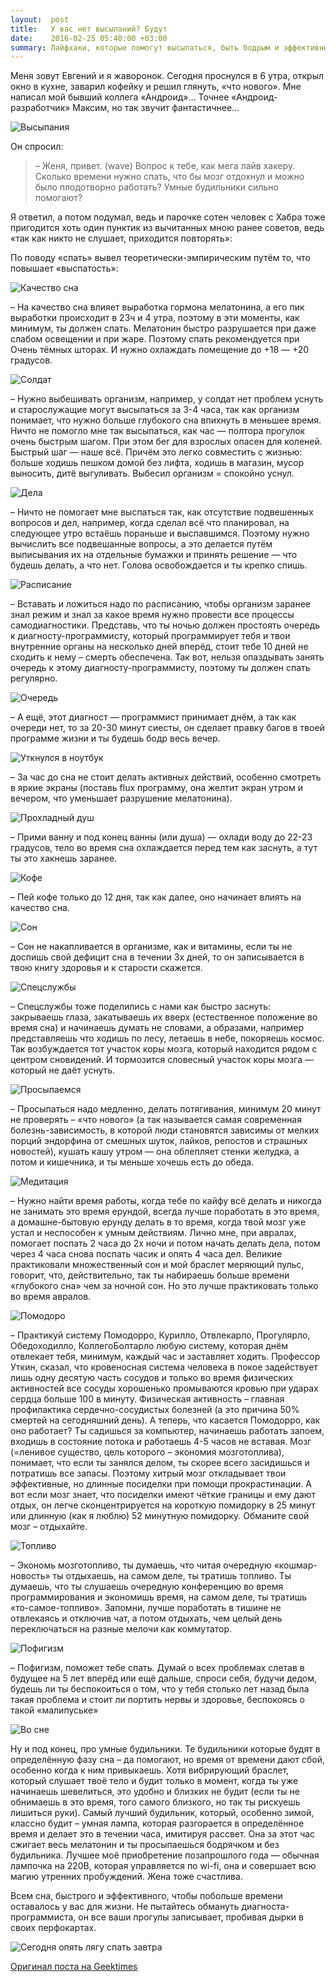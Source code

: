 ```yaml
---
layout:  post
title:   У вас нет высыпаний? Будут
date:    2016-02-25 05:40:00 +03:00
summary: Лайфхаки, которые помогут высыпаться, быть бодрым и эффективным.
---
```


Меня зовут Евгений и я жаворонок. Сегодня проснулся в 6 утра, открыл окно в кухне, заварил кофейку и решил глянуть,
«что нового». Мне написал мой бывший коллега «Андроид»… Точнее «Андроид-разработчик» Максим, но так звучит фантастичнее…

![Высыпания](/images/not-enough-sleep/intro.jpg)

Он спросил:
> – Женя, привет. (wave) Вопрос к тебе, как мега лайв хакеру.
Сколько времени нужно спать, что бы мозг отдохнул и можно было плодотворно работать?
Умные будильники сильно помогают?

Я ответил, а потом подумал, ведь и парочке сотен человек с Хабра тоже пригодится
хоть один пунктик из вычитанных мною ранее советов, ведь «так как никто не слушает, приходится повторять»:

По поводу «спать» вывел теоретически-эмпирическим путём то, что повышает «выспатость»:

![Качество сна](/images/not-enough-sleep/bed.jpg)

– На качество сна влияет выработка гормона мелатонина, а его пик выработки происходит в 23ч и 4 утра,
поэтому в эти моменты, как минимум, ты должен спать. Мелатонин быстро разрушается при даже слабом освещении и при жаре.
Поэтому спать рекомендуется при Очень тёмных шторах. И нужно охлаждать помещение до +18 — +20 градусов.

![Солдат](/images/not-enough-sleep/soldier.jpg)

– Нужно выбешивать организм, например, у солдат нет проблем уснуть и старослужащие могут высыпаться за 3-4 часа,
так как организм понимает, что нужно больше глубокого сна впихнуть в меньшее время.
Ничто не помогло мне так высыпаться, как час — полтора прогулок очень быстрым шагом.
При этом бег для взрослых опасен для коленей. Быстрый шаг — наше всё. Причём это легко совместить с жизнью:
больше ходишь пешком домой без лифта, ходишь в магазин, мусор выносить, дитё выгуливать. Выбесил организм = спокойно уснул.

![Дела](/images/not-enough-sleep/deal.jpg)

– Ничто не помогает мне выспаться так, как отсутствие подвешенных вопросов и дел, например,
когда сделал всё что планировал, на следующее утро встаёшь пораньше и выспавшимся.
Поэтому нужно вычислить все подвешанные вопросы, а это делается путём выписывания их на отдельные бумажки
и принять решение — что будешь делать, а что нет. Голова освобождается и ты крепко спишь.

![Расписание](/images/not-enough-sleep/comics.jpg)

– Вставать и ложиться надо по расписанию, чтобы организм заранее знал режим
и знал за какое время нужно провести все процессы самодиагностики.
Представь, что ты ночью должен простоять очередь к диагносту-программисту, который программирует тебя
и твои внутренние органы на несколько дней вперёд, стоит тебе 10 дней не сходить к нему – смерть обеспечена.
Так вот, нельзя опаздывать занять очередь к этому диагносту-программисту, поэтому ты должен спать регулярно.

![Очередь](/images/not-enough-sleep/people.jpg)

– А ещё, этот диагност — программист принимает днём, а так как очереди нет,
то за 20-30 минут сиесты, он сделает правку багов в твоей программе жизни и ты будешь бодр весь вечер.

![Уткнулся в ноутбук](/images/not-enough-sleep/cat-with-notebook.jpg)

– За час до сна не стоит делать активных действий, особенно смотреть в яркие экраны
(поставь flux программу, она желтит экран утром и вечером, что уменьшает разрушение мелатонина).

![Прохладный душ](/images/not-enough-sleep/ice-baby.jpg)

– Прими ванну и под конец ванны (или душа) — охлади воду до 22-23 градусов,
тело во время сна охлаждается перед тем как заснуть, а тут ты это хакнешь заранее.

![Кофе](/images/not-enough-sleep/coffee-man.jpg)

– Пей кофе только до 12 дня, так как далее, оно начинает влиять на качество сна.

![Сон](/images/not-enough-sleep/slept-owl.jpg)

– Сон не накапливается в организме, как и витамины, если ты не доспишь свой дефицит сна в течении 3х дней,
то он записывается в твою книгу здоровья и к старости скажется.

![Спецслужбы](/images/not-enough-sleep/soldiers.jpg)

– Спецслужбы тоже поделились с нами как быстро заснуть: закрываешь глаза,
закатываешь их вверх (естественное положение во время сна) и начинаешь думать не словами,
а образами, например представляешь что ходишь по лесу, летаешь в небе, покоряешь космос.
Так возбуждается тот участок коры мозга, который находится рядом с центром сновидений.
И тормозится словесный участок коры мозга — который не даёт уснуть.

![Просыпаемся](/images/not-enough-sleep/woman-in-a-bed.jpg)

– Просыпаться надо медленно, делать потягивания, минимум 20 минут не проверять – «что нового»
(а так называется самая современная болезнь-зависимость,
в которой люди становятся зависимы от мелких порций эндорфина от смешных шуток, лайков, репостов и страшных новостей),
кушать кашу утром — она облепляет стенки желудка, а потом и кишечника, и ты меньше хочешь есть до обеда.

![Медитация](/images/not-enough-sleep/woman-meditate.jpg)

– Нужно найти время работы, когда тебе по кайфу всё делать и никогда не занимать это время ерундой,
всегда лучше поработать в это время, а домашне-бытовую ерунду делать в то время,
когда твой мозг уже устал и неспособен к умным действиям.
Лично мне, при авралах, помогает поспать 2 часа до 2х ночи и потом начать делать дела,
потом через 4 часа снова поспать часик и опять 4 часа дел.
Великие практиковали множественный сон и мой браслет меряющий пульс, говорит, что, действительно,
так ты набираешь больше времени «глубокого сна» чем за ночной сон.
Но это лучше практиковать только во время авралов.

![Помодоро](/images/not-enough-sleep/pomodoro.jpg)

– Практикуй систему Помодорро, Курилло, Отвлекарло, Прогулярло, Обедоходилло, КоллегоБолтарло любую систему,
которая днём отвлекает тебя, минимум, каждый час и заставляет ходить.
Профессор Уткин, сказал, что кровеносная система человека в покое задействует лишь одну десятую часть сосудов
и только во время физических активностей все сосуды хорошенько промываются кровью при ударах сердца больше 100 в минуту.
Физическая активность – главная профилактика сердечно-сосудистых болезней (а это причина 50% смертей на сегодняшний день).
А теперь, что касается Помодорро, как оно работает? Ты садишься за компьютер, начинаешь работать запоем,
входишь в состояние потока и работаешь 4-5 часов не вставая. Мозг (=ленивое существо, цель которого – экономия мозготоплива),
понимает, что если ты занялся делом, ты скорее всего засидишься и потратишь все запасы.
Поэтому хитрый мозг откладывает твои эффективные, но длинные посиделки при помощи прокрастинации.
А вот если мозг знает, что посиделки имеют чёткие границы и ему дают отдых,
он легче сконцентрируется на короткую помидорку в 25 минут или длинную (как я люблю) 52 минутную помидорку.
Обманите свой мозг – отдыхайте.

![Топливо](/images/not-enough-sleep/fuel.jpg)

– Экономь мозготопливо, ты думаешь, что читая очередную «кошмар-новость» ты отдыхаешь, на самом деле, ты тратишь топливо.
Ты думаешь, что ты слушаешь очередную конференцию во время программирования и экономишь время,
на самом деле, ты тратишь «то-самое-топливо». Запомни, лучше поработать в тишине не отвлекаясь и отключив чат,
а потом отдыхать, чем целый день переключаться на разные мелочи как коммутатор. 

![Пофигизм](/images/not-enough-sleep/krishna-cat.jpg)

– Пофигизм, поможет тебе спать. Думай о всех проблемах слетав в будущее на 5 лет вперёд или ещё дальше,
спроси себя, будучи дедом, будешь ли ты беспокоиться о том, что у тебя столько лет назад была такая проблема
и стоит ли портить нервы и здоровье, беспокоясь о такой «малипуське»

![Во сне](/images/not-enough-sleep/nature.jpg)

Ну и под конец, про умные будильники. Те будильники которые будят в определённую фазу сна – да помогают,
но время от времени дают сбой, особенно когда к ним привыкаешь. Хотя вибрирующий браслет,
который слушает твоё тело и будит только в момент, когда ты уже начинаешь шевелиться,
это удобно и близких не будит (если ты не обнимаешь в это время, того самого близкого,
но так ты рискуешь лишиться руки). Самый лучший будильник, который, особенно зимой,
классно будит – умная лампа, которая разгорается в определённое время и делает это в течении часа, имитируя рассвет.
Она за этот час сжигает весь мелатонин и ты просыпаешься бодрячком и без будильника.
Лучшее моё приобретение позапрошлого года — обычная лампочка на 220В, которая управляется по wi-fi,
она и совершает всю магию утренних пробуждений. Жена тоже счастлива.

Всем сна, быстрого и эффективного, чтобы побольше времени оставалось у вас для жизни.
Не пытайтесь обмануть диагноста-программиста, он все ваши прогулы записывает, пробивая дырки в своих перфокартах.

![Сегодня опять лягу спать завтра](/images/not-enough-sleep/today-i-will-sleep-again-tomorrow.jpg)

[Оригинал поста на Geektimes](https://geektimes.ru/post/279164/)
